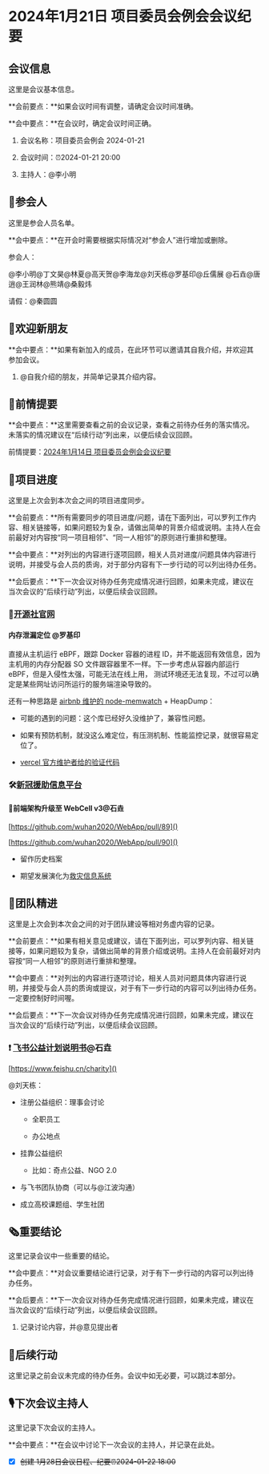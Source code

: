 # 2024年1月21日 项目委员会例会会议纪要

## 会议信息

<div class="callout">

这里是会议基本信息。

**会前要点：**如果会议时间有调整，请确定会议时间准确。

**会中要点：**在会议时，确定会议时间正确。

</div>

1. 会议名称：项目委员会例会 2024\-01\-21

2. 会议时间：⏰2024-01-21 20:00

3. 主持人：@李小明



## 👤参会人

<div class="callout">

这里是参会人员名单。

**会中要点：**在开会时需要根据实际情况对“参会人”进行增加或删除。

</div>

参会人：

@李小明@丁文昊@林夏@高天贺@李海龙@刘天栋@罗基印@丘儒展 @石垚@唐逍@王润林@熊靖@桑毅炜

请假：@秦圆圆

## 👏欢迎新朋友

<div class="callout">

**会中要点：**如果有新加入的成员，在此环节可以邀请其自我介绍，并欢迎其参加会议。

</div>

1. @自我介绍的朋友，并简单记录其介绍内容。

## 📄前情提要

<div class="callout">

**会中要点：**这里需要查看之前的会议记录，查看之前待办任务的落实情况。未落实的情况建议在“后续行动”列出来，以便后续会议回顾。

</div>

前情提要：[2024年1月14日 项目委员会例会会议纪要](https://kaiyuanshe.feishu.cn/wiki/ZRLlw3P5riJY3MkN9qAcoSbcnGg)



## 🚧项目进度

<div class="callout">

这里是上次会到本次会之间的项目进度同步。

**会前要点：**所有需要同步的项目进度/问题，请在下面列出，可以罗列工作内容、相关链接等，如果问题较为复杂，请做出简单的背景介绍或说明。主持人在会前最好对内容按“同一项目相邻”、“同一人相邻”的原则进行重排和整理。

**会中要点：**对列出的内容进行逐项回顾，相关人员对进度/问题具体内容进行说明，并接受与会人员的质询，对于部分内容有下一步行动的可以列出待办任务。

**会后要点：**下一次会议对待办任务完成情况进行回顾，如果未完成，建议在当次会议的“后续行动”列出，以便后续会议回顾。

</div>



### 🚧[开源社官网](https://kaiyuanshe.feishu.cn/wiki/wikcn6FQGVV8q9FZk9F3rTPKaFe)

#### 内存泄漏定位 @罗基印

直接从主机运行 eBPF，跟踪 Docker 容器的进程 ID，并不能返回有效信息，因为主机用的内存分配器 SO 文件跟容器里不一样。下一步考虑从容器内部运行 eBPF，但是入侵性太强，可能无法在线上用， 测试环境还无法复现，不过可以确定是某些网址访问所运行的服务端渲染导致的。

还有一种思路是 [airbnb 维护的 node\-memwatch](https://github.com/airbnb/node-memwatch) \+ HeapDump：

- 可能的遇到的问题：这个库已经好久没维护了，兼容性问题。

- 如果有预防机制，就没这么难定位，有压测机制、性能监控记录，就很容易定位了。 

- [vercel 官方维护者给的验证代码](https://github.com/vercel/next.js/discussions/26801#discussioncomment-1094215)

### 🛠[新冠援助信息平台](https://kaiyuanshe.feishu.cn/wiki/wikcnJ2OZruHOe6qAOUYAph2teh)

#### 🚧前端架构升级至 WebCell v3@石垚

[https://github.com/wuhan2020/WebApp/pull/89]()

[https://github.com/wuhan2020/WebApp/pull/90]()

- 留作历史档案

- 期望发展演化为[救灾信息系统](https://kaiyuanshe.feishu.cn/wiki/PbrqwgnNjiYJqHkXNOXcDxCRnZg)

## 🤼团队精进

<div class="callout">

这里是上次会到本次会之间的对于团队建设等相对务虚内容的记录。

**会前要点：**如果有相关意见或建议，请在下面列出，可以罗列内容、相关链接等，如果问题较为复杂，请做出简单的背景介绍或说明。主持人在会前最好对内容按“同一人相邻”的原则进行重排和整理。

**会中要点：**对列出的内容进行逐项讨论，相关人员对问题具体内容进行说明，并接受与会人员的质询或提议，对于有下一步行动的内容可以列出待办任务。一定要控制好时间喔。

**会后要点：**下一次会议对待办任务完成情况进行回顾，如果未完成，建议在当次会议的“后续行动”列出，以便后续会议回顾。

</div>

### ❗ [飞书公益计划说明书](https://bytedance.larkoffice.com/docx/K5rXd6ZoNo71ZLxtQhKcHFebnjg)@石垚

[https://www.feishu.cn/charity]()

@刘天栋：

- 注册公益组织：理事会讨论

    - 全职员工

    - 办公地点

- 挂靠公益组织

    - 比如：奇点公益、NGO 2\.0

- 与飞书团队协商（可以与@江波沟通）

- 成立高校课题组、学生社团

## 🗞️重要结论

<div class="callout">

这里记录会议中一些重要的结论。

**会中要点：**对会议重要结论进行记录，对于有下一步行动的内容可以列出待办任务。

**会后要点：**下一次会议对待办任务完成情况进行回顾，如果未完成，建议在当次会议的“后续行动”列出，以便后续会议回顾。

</div>

1. 记录讨论内容，并@意见提出者



## 🤺后续行动

<div class="callout">

这里记录之前会议未完成的待办任务。会议中如无必要，可以跳过本部分。

</div>



## 🎙️下次会议主持人

<div class="callout">

这里记录下次会议的主持人。

**会中要点：**在会议中讨论下一次会议的主持人，并记录在此处。

</div>

* [x] ~~创建 1月28日会议日程、纪要⏰2024-01-22 18:00~~



